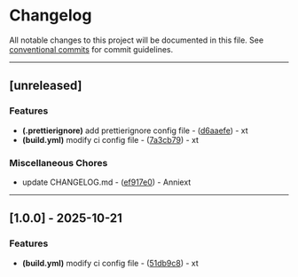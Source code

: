 # Changelog

All notable changes to this project will be documented in this file. See [conventional commits](https://www.conventionalcommits.org/) for commit guidelines.

---
## [unreleased]

### Features

- **(.prettierignore)** add prettierignore config file - ([d6aaefe](https://github.com/Anniext/demo/commit/d6aaefece27407b007828ea5598dc7556b5fa73e)) - xt
- **(build.yml)** modify ci config file - ([7a3cb79](https://github.com/Anniext/demo/commit/7a3cb79e735bfdfdfdae1c248a903a88aff07c28)) - xt

### Miscellaneous Chores

- update CHANGELOG.md - ([ef917e0](https://github.com/Anniext/demo/commit/ef917e07b058a42d37a926592dadea69b4903bd5)) - Anniext

---
## [1.0.0] - 2025-10-21

### Features

- **(build.yml)** modify ci config file - ([51db9c8](https://github.com/Anniext/demo/commit/51db9c8476d80bcde23d8d780875141a9bc1587f)) - xt


